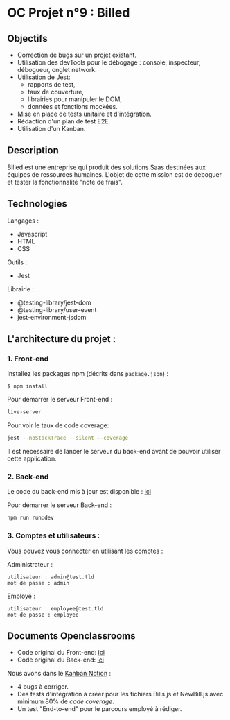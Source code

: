 # OC Projet n°9 : Billed

## Objectifs
- Correction de bugs sur un projet existant.
- Utilisation des devTools pour le débogage : console, inspecteur, débogueur, onglet network.
- Utilisation de Jest: 
  * rapports de test,
  * taux de couverture,
  * librairies pour manipuler le DOM,
  * données et fonctions mockées.
- Mise en place de tests unitaire et d'intégration.
- Rédaction d'un plan de test E2E.
- Utilisation d'un Kanban.

## Description
Billed est une entreprise qui produit des solutions Saas destinées aux équipes de ressources humaines.
L'objet de cette mission est de deboguer et tester la fonctionnalité "note de frais".

## Technologies
Langages :
- Javascript
- HTML
- CSS

Outils :
- Jest

Librairie :
- @testing-library/jest-dom
- @testing-library/user-event
- jest-environment-jsdom

## L'architecture du projet :
### 1. Front-end
Installez les packages npm (décrits dans `package.json`) :
```
$ npm install
```

Pour démarrer le serveur Front-end :
```cmd
live-server
```

Pour voir le taux de code coverage:
```cmd
jest --noStackTrace --silent --coverage
```

Il est nécessaire de lancer le serveur du back-end avant de pouvoir utiliser cette application.

### 2. Back-end
Le code du back-end mis à jour est disponible : [ici](https://github.com/KGabard/OC_P9_Billed_Backend)

Pour démarrer le serveur Back-end :

```cmd
npm run run:dev
```

### 3. Comptes et utilisateurs :
Vous pouvez vous connecter en utilisant les comptes :

Administrateur : 
```
utilisateur : admin@test.tld 
mot de passe : admin
```
Employé :
```
utilisateur : employee@test.tld
mot de passe : employee
```

## Documents Openclassrooms
- Code original du Front-end: [ici](https://github.com/OpenClassrooms-Student-Center/Billed-app-FR-Front)
- Code original du Back-end: [ici](https://github.com/OpenClassrooms-Student-Center/Billed-app-FR-back)

Nous avons dans le [Kanban Notion](https://www.notion.so/a7a612fc166747e78d95aa38106a55ec?v=2a8d3553379c4366b6f66490ab8f0b90) :

- 4 bugs à corriger.
- Des tests d'intégration à créer pour les fichiers Bills.js et NewBill.js avec minimum 80% de _code coverage_.
- Un test "End-to-end" pour le parcours employé à rédiger.